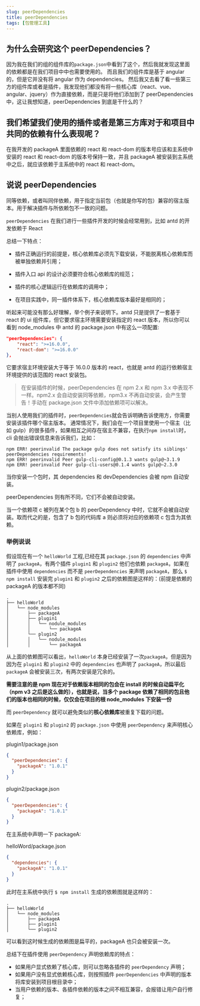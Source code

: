 ```yaml
---
slug: peerDependencies
title: peerDependencies
tags: [包管理工具]
---
```


## 为什么会研究这个 peerDependencies？

因为我在我们的组的组件库的`package.json`中看到了这个，然后我就发现这里面的依赖都是在我们项目中中也需要使用的。
而且我们的组件库是基于 angular 的，但是它并没有将 angular 作为 dependencies。
然后我又去看了看一些第三方的组件库或者是插件，我发现他们都没有将一些核心库（react、vue、angular、jquery）作为直接依赖，而是只是将他们添加到了 peerDependencies 中，这让我想知道，peerDependencies 到底是干什么的？

## 我们希望我们使用的插件或者是第三方库对于和项目中共同的依赖有什么表现呢？

在我开发的 packageA 里面依赖的 react 和 react-dom 的版本号应该和主系统中安装的 react 和 react-dom 的版本号保持一致，并且 packageA 被安装到主系统中之后，就应该依赖于主系统中的 react 和 react-dom。

## 说说 peerDependencies

同等依赖，或者叫同伴依赖，用于指定当前包（也就是你写的包）兼容的宿主版本。用于解决插件与所依赖包不一致的问题。

`peerDependencies` 在我们进行一些插件开发的时候会经常用到，比如 antd 的开发依赖于 React

总结一下特点：

- 插件正确运行的前提是，核心依赖库必须先下载安装，不能脱离核心依赖库而被单独依赖并引用；

- 插件入口 api 的设计必须要符合核心依赖库的规范；

- 插件的核心逻辑运行在依赖库的调用中；

- 在项目实践中，同一插件体系下，核心依赖库版本最好是相同的；

听起来可能没有那么好理解，举个例子来说明下。antd 只是提供了一套基于 react 的 ui 组件库，但它要求宿主环境需要安装指定的 react 版本，所以你可以看到 node_modules 中 antd 的 package.json 中有这么一项配置:

```json
"peerDependencies": {
    "react": ">=16.0.0",
    "react-dom": ">=16.0.0"
},
```

它要求宿主环境安装大于等于 16.0.0 版本的 react，也就是 antd 的运行依赖宿主环境提供的该范围的 react 安装包。

> 在安装插件的时候，peerDependencies 在 npm 2.x 和 npm 3.x 中表现不一样。npm2.x 会自动安装同等依赖，npm3.x 不再自动安装，会产生警告！手动在 package.json 文件中添加依赖项可以解决。

当别人使用我们的插件时，`peerDependencies`就会告诉明确告诉使用方，你需要安装该插件哪个宿主版本。
通常情况下，我们会在一个项目里使用一个宿主（比如 gulp）的很多插件，如果相互之间存在宿主不兼容，在执行`npm install`时，cli 会抛出错误信息来告诉我们，比如：

```text
npm ERR! peerinvalid The package gulp does not satisfy its siblings' peerDependencies requirements!
npm ERR! peerinvalid Peer gulp-cli-config@0.1.3 wants gulp@~3.1.9
npm ERR! peerinvalid Peer gulp-cli-users@0.1.4 wants gulp@~2.3.0
```

当你安装一个包时，其 dependencies 和 devDependencies 会被 npm 自动安装。

peerDependencies 则有所不同，它们不会被自动安装。

当一个依赖项 c 被列在某个包 b 的 peerDependency 中时，它就不会被自动安装。取而代之的是，包含了 b 包的代码库 a 则必须将对应的依赖项 c 包含为其依赖。

### 举例说说

假设现在有一个 `helloWorld` 工程,已经在其 `package.json` 的 `dependencies` 中声明了 `packageA`，有两个插件 `plugin1` 和 `plugin2` 他们也依赖 `packageA`，如果在插件中使用 `dependencies` 而不是 `peerDependencies` 来声明 `packageA`，那么 `$ npm install` 安装完 `plugin1` 和 `plugin2` 之后的依赖图是这样的：(前提是依赖的 packageA 的版本都不同)

```text
.
├── helloWorld
│   └── node_modules
│       ├── packageA
│       ├── plugin1
│       │   └── nodule_modules
│       │       └── packageA
│       └── plugin2
│       │   └── nodule_modules
│       │       └── packageA
```

从上面的依赖图可以看出，`helloWorld` 本身已经安装了一次`packageA`，但是因为因为在
`plugin1` 和 `plugin2` 中的 `dependencies` 也声明了 `packageA`，所以最后 `packageA` 会被安装三次，有两次安装是冗余的。

**需要注意的是 npm 现在对于依赖版本相同的包会在 install 的时候自动扁平化（npm v3 之后是这么做的），也就是说，当多个 package 依赖了相同的包且他们的版本也相同的时候，仅仅会在项目的根 node_modules 下安装一份**

而 `peerDependency` 就可以避免类似的**核心依赖库**被重复下载的问题。

如果在 `plugin1` 和 `plugin2` 的 `package.json` 中使用 `peerDependency` 来声明核心依赖库，例如：

plugin1/package.json

```json
{
  "peerDependencies": {
    "packageA": "1.0.1"
  }
}
```

plugin2/package.json

```json
{
  "peerDependencies": {
    "packageA": "1.0.1"
  }
}
```

在主系统中声明一下 packageA:

helloWord/package.json

```json
{
  "dependencies": {
    "packageA": "1.0.1"
  }
}
```

此时在主系统中执行 `$ npm install` 生成的依赖图就是这样的：

```text
.
├── helloWorld
│   └── node_modules
│       ├── packageA
│       ├── plugin1
│       └── plugin2
```

可以看到这时候生成的依赖图是扁平的，packageA 也只会被安装一次。

总结下在插件使用 `peerDependency` 声明依赖库的特点：

- 如果用户显式依赖了核心库，则可以忽略各插件的 `peerDependency` 声明；
- 如果用户没有显式依赖核心库，则按照插件 `peerDependencies` 中声明的版本将库安装到项目根目录中；
- 当用户依赖的版本、各插件依赖的版本之间不相互兼容，会报错让用户自行修复；
